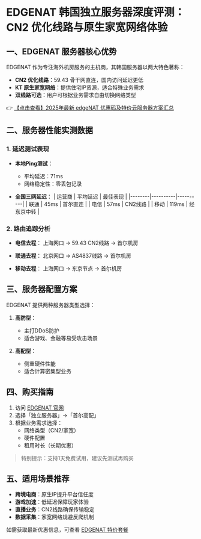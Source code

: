 # EDGENAT 韩国独立服务器深度评测：CN2 优化线路与原生家宽网络体验

## 一、EDGENAT 服务器核心优势

EDGENAT 作为专注海外机房服务的主机商，其韩国服务器以两大特色著称：

- **CN2 优化线路**：59.43 骨干网直连，国内访问延迟更低
- **KT 原生家宽网络**：提供住宅IP资源，适合特殊业务需求
- **双线路可选**：用户可根据业务需求自由切换网络类型

👉 [【点击查看】2025年最新 edgeNAT 优惠码及特价云服务器方案汇总](https://bit.ly/edgenat)

## 二、服务器性能实测数据

### 1. 延迟测试表现
- **本地Ping测试**：
  - 平均延迟：71ms
  - 网络稳定性：零丢包记录

- **全国三网延迟**：
  | 运营商 | 平均延迟 | 最佳表现 |
  |--------|----------|----------|
  | 联通   | 45ms     | 首尔直连 |
  | 电信   | 57ms     | CN2线路  |
  | 移动   | 119ms    | 经东京中转 |

### 2. 路由追踪分析
- **电信去程**：
  上海网口 → 59.43 CN2线路 → 首尔机房

- **联通去程**：
  北京网口 → AS4837线路 → 首尔机房

- **移动去程**：
  上海网口 → 东京节点 → 首尔机房

## 三、服务器配置方案

EDGENAT 提供两种服务器类型选择：

1. **高防型**：
   - 主打DDoS防护
   - 适合游戏、金融等易受攻击场景

2. **高配型**：
   - 侧重硬件性能
   - 适合计算密集型业务

## 四、购买指南

1. 访问 [EDGENAT 官网](https://bit.ly/edgenat)
2. 选择「独立服务器」→「首尔高配」
3. 根据业务需求选择：
   - 网络类型（CN2/家宽）
   - 硬件配置
   - 租用时长（长期优惠）

> 特别提示：支持1天免费试用，建议先测试再购买

## 五、适用场景推荐

- **跨境电商**：原生IP提升平台信任度
- **游戏加速**：低延迟保障玩家体验
- **直播业务**：CN2线路确保传输稳定
- **数据采集**：家宽网络规避反爬机制

如需获取最新优惠信息，可查看 [EDGENAT 特价套餐](https://bit.ly/edgenat)